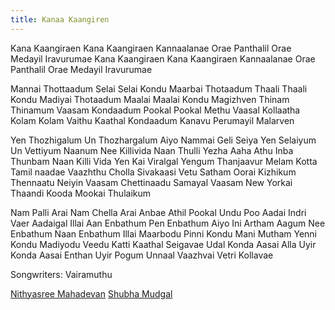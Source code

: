 ```yaml
---
title: Kanaa Kaangiren
---
```


Kana Kaangiraen Kana Kaangiraen Kannaalanae
Orae Panthalil Orae Medayil Iravurumae
Kana Kaangiraen Kana Kaangiraen Kannaalanae
Orae Panthalil Orae Medayil Iravurumae

Mannai Thottaadum Selai Selai Kondu
Maarbai Thotaadum Thaali Thaali Kondu
Madiyai Thotaadum Maalai Maalai Kondu Magizhven
Thinam Thinamum Vaasam Kondaadum Pookal Pookal Methu
Vaasal Kollaatha Kolam Kolam Vaithu
Kaathal Kondaadum Kanavu Perumayil Malarven

Yen Thozhigalum Un Thozhargalum Aiyo Nammai Geli Seiya
Yen Selaiyum Un Vettiyum Naanum
Nee Killivida Naan Thulli Yezha Aaha Athu Inba Thunbam
Naan Killi Vida Yen Kai Viralgal Yengum
Thanjaavur Melam Kotta Tamil naadae Vaazhthu Cholla
Sivakaasi Vetu Satham Oorai Kizhikum
Thennaatu Neiyin Vaasam Chettinaadu Samayal Vaasam
New Yorkai Thaandi Kooda Mookai Thulaikum

Nam Palli Arai Nam Chella Arai Anbae Athil Pookal Undu
Poo Aadai Indri Vaer Aadaigal Illai
Aan Enbathum Pen Enbathum Aiyo Ini Artham Aagum
Nee Enbathum Naan Enbathum Illai
Maarbodu Pinni Kondu Mani Mutham Yenni Kondu
Madiyodu Veedu Katti Kaathal Seigavae
Udal Konda Aasai Alla Uyir Konda Aasai Enthan
Uyir Pogum Unnaal Vaazhvai Vetri Kollavae

Songwriters: Vairamuthu

[Nithyasree Mahadevan][1] [Shubha Mudgal][2]

[1]: https://www.google.com/search?num=20&safe=strict&q=Nithyasree+Mahadevan&stick=H4sIAAAAAAAAAONgVuLSz9U3MDIrNCo2XsQq4pdZklGZWFyUmqrgm5iRmJJalpgHACvrBHIlAAAA&sa=X&ved=2ahUKEwjQwrKT3ZfgAhXJXisKHbciCAMQMTAAegQIBxAF&biw=1440&bih=798
[2]: https://www.google.com/search?num=20&safe=strict&q=Shubha+Mudgal&stick=H4sIAAAAAAAAAONgVuLSz9U3MCzJysoxXMTKG5xRmpSRqOBbmpKemAMASyUQCh4AAAA&sa=X&ved=2ahUKEwjQwrKT3ZfgAhXJXisKHbciCAMQMTAAegQIBxAG&biw=1440&bih=798
